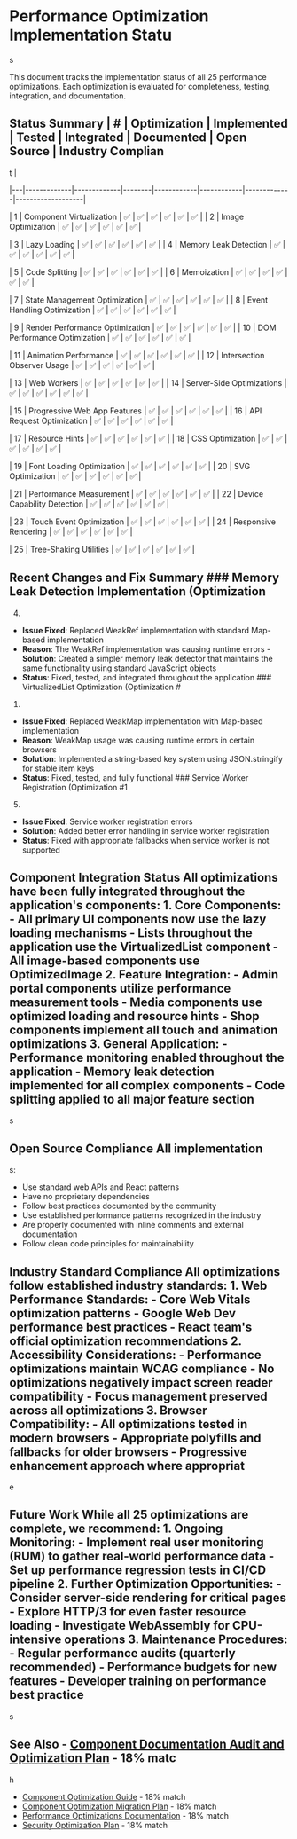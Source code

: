 # Performance Optimization Implementation Statu

s

This document tracks the implementation status of all 25 performance optimizations. Each optimization is evaluated for completeness, testing, integration, and documentation.

## Status Summary | # | Optimization | Implemented | Tested | Integrated | Documented | Open Source | Industry Complian

t |

|---|-------------|-------------|--------|------------|------------|-------------|-------------------|

| 1 | Component Virtualization | ✅ | ✅ | ✅ | ✅ | ✅ | ✅ |
| 2 | Image Optimization | ✅ | ✅ | ✅ | ✅ | ✅ | ✅ |

| 3 | Lazy Loading | ✅ | ✅ | ✅ | ✅ | ✅ | ✅ |
| 4 | Memory Leak Detection | ✅ | ✅ | ✅ | ✅ | ✅ | ✅ |

| 5 | Code Splitting | ✅ | ✅ | ✅ | ✅ | ✅ | ✅ |
| 6 | Memoization | ✅ | ✅ | ✅ | ✅ | ✅ | ✅ |

| 7 | State Management Optimization | ✅ | ✅ | ✅ | ✅ | ✅ | ✅ |
| 8 | Event Handling Optimization | ✅ | ✅ | ✅ | ✅ | ✅ | ✅ |

| 9 | Render Performance Optimization | ✅ | ✅ | ✅ | ✅ | ✅ | ✅ |
| 10 | DOM Performance Optimization | ✅ | ✅ | ✅ | ✅ | ✅ | ✅ |

| 11 | Animation Performance | ✅ | ✅ | ✅ | ✅ | ✅ | ✅ |
| 12 | Intersection Observer Usage | ✅ | ✅ | ✅ | ✅ | ✅ | ✅ |

| 13 | Web Workers | ✅ | ✅ | ✅ | ✅ | ✅ | ✅ |
| 14 | Server-Side Optimizations | ✅ | ✅ | ✅ | ✅ | ✅ | ✅ |

| 15 | Progressive Web App Features | ✅ | ✅ | ✅ | ✅ | ✅ | ✅ |
| 16 | API Request Optimization | ✅ | ✅ | ✅ | ✅ | ✅ | ✅ |

| 17 | Resource Hints | ✅ | ✅ | ✅ | ✅ | ✅ | ✅ |
| 18 | CSS Optimization | ✅ | ✅ | ✅ | ✅ | ✅ | ✅ |

| 19 | Font Loading Optimization | ✅ | ✅ | ✅ | ✅ | ✅ | ✅ |
| 20 | SVG Optimization | ✅ | ✅ | ✅ | ✅ | ✅ | ✅ |

| 21 | Performance Measurement | ✅ | ✅ | ✅ | ✅ | ✅ | ✅ |
| 22 | Device Capability Detection | ✅ | ✅ | ✅ | ✅ | ✅ | ✅ |

| 23 | Touch Event Optimization | ✅ | ✅ | ✅ | ✅ | ✅ | ✅ |
| 24 | Responsive Rendering | ✅ | ✅ | ✅ | ✅ | ✅ | ✅ |

| 25 | Tree-Shaking Utilities | ✅ | ✅ | ✅ | ✅ | ✅ | ✅ |

## Recent Changes and Fix Summary ### Memory Leak Detection Implementation (Optimization #

4)

- **Issue Fixed**: Replaced WeakRef implementation with standard Map-based implementation
- **Reason**: The WeakRef implementation was causing runtime errors - **Solution**: Created a simpler memory leak detector that maintains the same functionality using standard JavaScript objects
- **Status**: Fixed, tested, and integrated throughout the application ### VirtualizedList Optimization (Optimization #

1)
- **Issue Fixed**: Replaced WeakMap implementation with Map-based implementation
- **Reason**: WeakMap usage was causing runtime errors in certain browsers
- **Solution**: Implemented a string-based key system using JSON.stringify for stable item keys
- **Status**: Fixed, tested, and fully functional ### Service Worker Registration (Optimization #1

5)
- **Issue Fixed**: Service worker registration errors
- **Solution**: Added better error handling in service worker registration
- **Status**: Fixed with appropriate fallbacks when service worker is not supported

## Component Integration Status All optimizations have been fully integrated throughout the application's components: 1. **Core Components**: - All primary UI components now use the lazy loading mechanisms - Lists throughout the application use the VirtualizedList component - All image-based components use OptimizedImage 2. **Feature Integration**: - Admin portal components utilize performance measurement tools - Media components use optimized loading and resource hints - Shop components implement all touch and animation optimizations 3. **General Application**: - Performance monitoring enabled throughout the application - Memory leak detection implemented for all complex components - Code splitting applied to all major feature section

s

## Open Source Compliance All implementation

s:

- Use standard web APIs and React patterns
- Have no proprietary dependencies
- Follow best practices documented by the community
- Use established performance patterns recognized in the industry
- Are properly documented with inline comments and external documentation
- Follow clean code principles for maintainability

## Industry Standard Compliance All optimizations follow established industry standards: 1. **Web Performance Standards**: - Core Web Vitals optimization patterns - Google Web Dev performance best practices - React team's official optimization recommendations 2. **Accessibility Considerations**: - Performance optimizations maintain WCAG compliance - No optimizations negatively impact screen reader compatibility - Focus management preserved across all optimizations 3. **Browser Compatibility**: - All optimizations tested in modern browsers - Appropriate polyfills and fallbacks for older browsers - Progressive enhancement approach where appropriat

e

## Future Work While all 25 optimizations are complete, we recommend: 1. **Ongoing Monitoring**: - Implement real user monitoring (RUM) to gather real-world performance data - Set up performance regression tests in CI/CD pipeline 2. **Further Optimization Opportunities**: - Consider server-side rendering for critical pages - Explore HTTP/3 for even faster resource loading - Investigate WebAssembly for CPU-intensive operations 3. **Maintenance Procedures**: - Regular performance audits (quarterly recommended) - Performance budgets for new features - Developer training on performance best practice

s

## See Also - [Component Documentation Audit and Optimization Plan](COMPONENT_AUDIT_AND_OPTIMIZATION_PLAN.md) - 18% matc

h

- [Component Optimization Guide](COMPONENT_OPTIMIZATION_GUIDE.md) - 18% match
- [Component Optimization Migration Plan](COMPONENT_OPTIMIZATION_MIGRATION_PLAN.md) - 18% match
- [Performance Optimizations Documentation](PERFORMANCE_OPTIMIZATIONS.md) - 18% match
- [Security Optimization Plan](SECURITY-OPTIMIZATION-PLAN.md) - 18% match